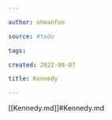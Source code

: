 ```yaml
---

author: ohmanfoo

source: #todo

tags: 

created: 2022-08-07

title: Kennedy

---
```

[[Kennedy.md]]#Kennedy.md